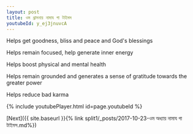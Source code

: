 ```yaml
---
layout: post
title: ওম থ্রাসনায় নামায গা টাইমস
youtubeId: y_ej3jnuvcA
---
```

 
 
Helps get goodness, bliss and peace and God's blessings
 
Helps remain focused, help generate inner energy 
 
Helps boost physical and mental health 
 
Helps remain grounded and generates a sense of gratitude towards the greater power 
 
Helps reduce bad karma
 
 
 
 


{% include youtubePlayer.html id=page.youtubeId %}
 
[Next]({{ site.baseurl }}{% link  split1/_posts/2017-10-23-ওম অধ্যায় নামায গা টাইমস.md%})
 
